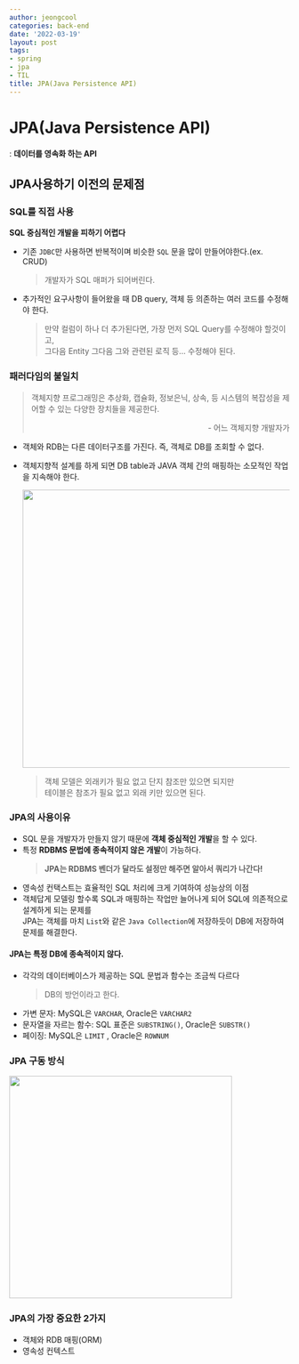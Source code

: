 ```yaml
---
author: jeongcool
categories: back-end
date: '2022-03-19'
layout: post
tags:
- spring
- jpa
- TIL
title: JPA(Java Persistence API)
---
```


# JPA(Java Persistence API)
: **데이터를 영속화 하는 API**

## JPA사용하기 이전의 문제점  
### SQL를 직접 사용
**SQL 중심적인 개발을 피하기 어렵다**
- 기존 `JDBC`만 사용하면 반복적이며 비슷한 `SQL` 문을 많이 만들어야한다.(ex. CRUD)
    > 개발자가 SQL 매퍼가 되어버린다. 
- 추가적인 요구사항이 들어왔을 때 DB query, 객체 등 의존하는 여러 코드를 수정해야 한다.
    > 만약 컬럼이 하나 더 추가된다면, 가장 먼저 SQL Query를 수정해야 할것이고,  
    > 그다음 Entity 그다음 그와 관련된 로직 등... 수정해야 된다.

### 패러다임의 불일치
> 객체지향 프로그래밍은 추상화, 캡슐화, 정보은닉, 상속, 등 시스템의 복잡성을 제어할 수 있는 다양한 장치들을 제공한다.
> <p align=right>- 어느 객체지향 개발자가</p>

- 객체와 RDB는 다른 데이터구조를 가진다. 즉, 객체로 DB를 조회할 수 없다.
- 객체지향적 설계를 하게 되면 DB table과 JAVA 객체 간의 매핑하는 소모적인 작업을 지속해야 한다.

    <img width=500px src=./img/jpa-table-object-relation.png>

    > 객체 모델은 외래키가 필요 없고 단지 참조만 있으면 되지만  
    > 테이블은 참조가 필요 없고 외래 키만 있으면 된다.


### JPA의 사용이유
- SQL 문을 개발자가 만들지 않기 때문에 **객체 중심적인 개발**을 할 수 있다.
- 특정 **RDBMS 문법에 종속적이지 않은 개발**이 가능하다.
  > **JPA는 RDBMS 벤더가 달라도 설정만 해주면 알아서 쿼리가 나간다!**
- 영속성 컨택스트는 효율적인 SQL 처리에 크게 기여하여 성능상의 이점
- 객체답게 모델링 할수록 SQL과 매핑하는 작업만 늘어나게 되어 SQL에 의존적으로 설계하게 되는 문제를   
  JPA는 객체를 마치 `List`와 같은 `Java Collection`에 저장하듯이 DB에 저장하여 문제를 해결한다.

#### JPA는 특정 DB에 종속적이지 않다.
- 각각의 데이터베이스가 제공하는 SQL 문법과 함수는 조금씩 다르다
    > DB의 방언이라고 한다.
- 가변 문자: MySQL은 `VARCHAR`, Oracle은 `VARCHAR2`
- 문자열을 자르는 함수: SQL 표준은 `SUBSTRING()`, Oracle은
`SUBSTR()`
- 페이징: MySQL은 `LIMIT` , Oracle은 `ROWNUM`

### JPA 구동 방식
<img width=400px src=./img/jpa-work.png>


### JPA의 가장 중요한 2가지
- 객체와 RDB 매핑(ORM)
- 영속성 컨텍스트